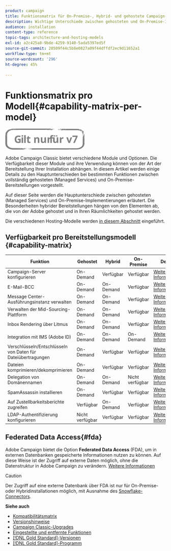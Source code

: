 ```yaml
---
product: campaign
title: Funktionsmatrix für On-Premise-, Hybrid- und gehostete Campaign-Versionen
description: Wichtige Unterschiede zwischen gehosteten und On-Premise-Implementierungen
audience: installation
content-type: reference
topic-tags: architecture-and-hosting-models
exl-id: a2c425a8-9bde-4259-9140-5ada5397ed5f
source-git-commit: 20509f44c5b8e0827a09f44dffdf2ec9d11652a1
workflow-type: tm+mt
source-wordcount: '296'
ht-degree: 45%

---
```


# Funktionsmatrix pro Modell{#capability-matrix-per-model}

![](../../assets/v7-only.svg)

Adobe Campaign Classic bietet verschiedene Module und Optionen. Die Verfügbarkeit dieser Module und ihre Verwendung können von der Art der Bereitstellung Ihrer Installation abhängen. In diesem Artikel werden einige Details zu den Hauptunterschieden bei bestimmten Funktionen zwischen vollständig gehosteten (Managed Services) und On-Premise-Bereitstellungen vorgestellt.

Auf dieser Seite werden die Hauptunterschiede zwischen gehosteten (Managed Services) und On-Premise-Implementierungen erläutert. Die Besonderheiten hybrider Bereitstellungen hängen von den Elementen ab, die von der Adobe gehostet und in Ihren Räumlichkeiten gehostet werden.

Die verschiedenen Hosting-Modelle werden [in diesem Abschnitt](../../installation/using/hosting-models.md) eingeführt.

## Verfügbarkeit pro Bereitstellungsmodell {#capability-matrix}

| Funktion | Gehostet | Hybrid | On-Premise | Details |
|-----------------------------------------------|------------------|-----------|---------------|-----------------------------------------------------------------------------------------------------------------------------------------------------------------------------------------------------------------------|
| Campaign-Server konfigurieren | On-Demand | Verfügbar | Verfügbar | [Weitere Informationen](../../installation/using/the-server-configuration-file.md)    |
| E-Mail-BCC | On-Demand | On-Demand | Verfügbar | [Weitere Informationen](../../installation/using/email-archiving.md)    |
| Message Center-Ausführungsinstanz verwalten | On-Demand | On-Demand | Verfügbar | [Weitere Informationen](../../message-center/using/about-transactional-messaging.md)    |
| Verwalten der Mid-Sourcing-Plattform | On-Demand | On-Demand | Verfügbar | [Weitere Informationen](../../installation/using/mid-sourcing-server.md)    |
| Inbox Rendering über Litmus | On-Demand | On-Demand | Verfügbar | [Weitere Informationen](../../delivery/using/inbox-rendering.md)    |
| Integration mit IMS (Adobe ID) | On-Demand | On-Demand | On-Demand | [Weitere Informationen](../../integrations/using/about-adobe-id.md)    |
| Verschlüsseln/Entschlüsseln von Daten für Dateiübertragungen | On-Demand | Verfügbar | Verfügbar | [Weitere Informationen](../../platform/using/unzip-decrypt.md)    |
| Dateien komprimieren/dekomprimieren | On-Demand | Verfügbar | Verfügbar | [Weitere Informationen](../../platform/using/unzip-decrypt.md)    |
| Delegation von Domänennamen | On-Demand | On-Demand | Nicht verfügbar | [Weitere Informationen](https://helpx.adobe.com/de/campaign/kb/domain-name-delegation.html)    |
| SpamAssassin installieren | On-Demand | Verfügbar | Verfügbar | [Weitere Informationen](../../delivery/using/spamassassin.md)    |
| Auf Zustellbarkeitsberichte zugreifen | Verfügbar | On-Demand | Verfügbar | [Weitere Informationen](../../delivery/using/monitoring-deliverability.md)    |
| LDAP-Authentifizierung konfigurieren | Nicht verfügbar | Verfügbar | Verfügbar | [Weitere Informationen](../../installation/using/connecting-through-ldap.md)    |


## Federated Data Access{#fda}

Adobe Campaign bietet die Option **Federated Data Access** (FDA), um in externen Datenbanken gespeicherte Informationen nutzen zu können. Auf diese Weise ist der Zugriff auf externe Daten möglich, ohne die Datenstruktur in Adobe Campaign zu verändern. [Weitere Informationen](../../installation/using/about-fda.md)   

>[!CAUTION]
>
>Der Zugriff auf eine externe Datenbank über FDA ist nur für On-Premise- oder Hybridinstallationen möglich, mit Ausnahme des [Snowflake-Connectors](../../installation/using/configure-fda-snowflake.md).


**Siehe auch**

* [Kompatibilitätsmatrix](../../rn/using/compatibility-matrix.md)
* [Versionshinweise](../../rn/using/latest-release.md)
* [Campaign Classic-Upgrades](../../rn/using/rn-overview.md)
* [Eingestellte und entfernte Funktionen](../../rn/using/deprecated-features.md)
* [[!DNL Gold Standard]-Versionen ](../../rn/using/gold-standard.md)
* [[!DNL Gold Standard]-Programm](../../rn/using/gs-overview.md)
